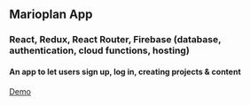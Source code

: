 ## Marioplan App

### React, Redux, React Router, Firebase (database, authentication, cloud functions, hosting)

#### An app to let users sign up, log in, creating projects & content

[Demo](https://marioplan-66b4a.firebaseapp.com/)
